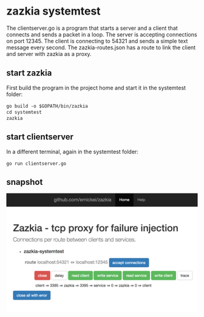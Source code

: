 # zazkia systemtest

The clientserver.go is a program that starts a server and a client that connects and sends a packet in a loop.
The server is accepting connections on port 12345.
The client is connecting to 54321 and sends a simple text message every second.
The zazkia-routes.json has a route to link the client and server with zazkia as a proxy.

## start zazkia
First build the program in the project home and start it in the systemtest folder:

    go build -o $GOPATH/bin/zazkia
    cd systemtest
    zazkia

## start clientserver
In a different terminal, again in the systemtest folder:

    go run clientserver.go

## snapshot

![systemtest dashboard](./systemtest.png)